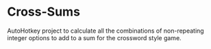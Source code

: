 # Cross-Sums
AutoHotkey project to calculate all the combinations of non-repeating integer options to add to a sum for the crossword style game.
